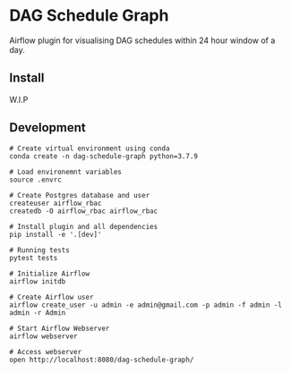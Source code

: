 # DAG Schedule Graph

Airflow plugin for visualising DAG schedules within 24 hour window of a day.

## Install

W.I.P

## Development

```shell script
# Create virtual environment using conda  
conda create -n dag-schedule-graph python=3.7.9

# Load environemnt variables
source .envrc

# Create Postgres database and user
createuser airflow_rbac
createdb -O airflow_rbac airflow_rbac

# Install plugin and all dependencies
pip install -e '.[dev]'

# Running tests
pytest tests

# Initialize Airflow
airflow initdb

# Create Airflow user 
airflow create_user -u admin -e admin@gmail.com -p admin -f admin -l admin -r Admin

# Start Airflow Webserver
airflow webserver

# Access webserver
open http://localhost:8080/dag-schedule-graph/
```

